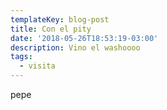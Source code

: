 ```yaml
---
templateKey: blog-post
title: Con el pity
date: '2018-05-26T18:53:19-03:00'
description: Vino el washoooo
tags:
  - visita
---
```

pepe
